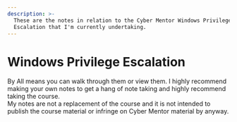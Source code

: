 ```yaml
---
description: >-
  These are the notes in relation to the Cyber Mentor Windows Privilege
  Escalation that I'm currently undertaking.
---
```


# Windows Privilege Escalation

By All means you can walk through them or view them. I highly recommend making your own notes to get a hang of note taking and highly recommend taking the course.  
My notes are not a replacement of the course and it is not intended to publish the course material or infringe on Cyber Mentor material by anyway. 

